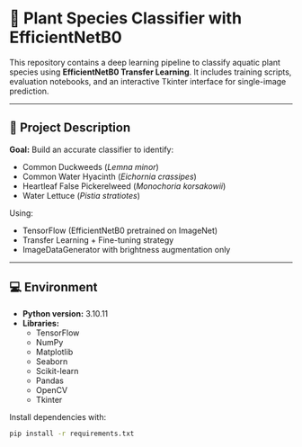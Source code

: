 # 🌱 Plant Species Classifier with EfficientNetB0

This repository contains a deep learning pipeline to classify aquatic plant species using **EfficientNetB0 Transfer Learning**. It includes training scripts, evaluation notebooks, and an interactive Tkinter interface for single-image prediction.

---

## 📝 **Project Description**

**Goal:** Build an accurate classifier to identify:

- Common Duckweeds (*Lemna minor*)
- Common Water Hyacinth (*Eichornia crassipes*)
- Heartleaf False Pickerelweed (*Monochoria korsakowii*)
- Water Lettuce (*Pistia stratiotes*)

Using:

- TensorFlow (EfficientNetB0 pretrained on ImageNet)
- Transfer Learning + Fine-tuning strategy
- ImageDataGenerator with brightness augmentation only

---

## 💻 **Environment**

- **Python version:** 3.10.11
- **Libraries:**
  - TensorFlow
  - NumPy
  - Matplotlib
  - Seaborn
  - Scikit-learn
  - Pandas
  - OpenCV
  - Tkinter

Install dependencies with:

```bash
pip install -r requirements.txt
